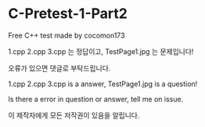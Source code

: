 # C-Pretest-1-Part2
 
Free C++ test made by cocomon173

1.cpp 2.cpp 3.cpp 는 정답이고, TestPage1.jpg 는 문제입니다!

오류가 있으면 댓글로 부탁드립니다.

1.cpp 2.cpp 3.cpp is a answer, TestPage1.jpg is a question!

Is there a error in question or answer, tell me on issue.

이 제작자에게 모든 저작권이 있음을 알립니다.
